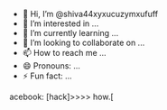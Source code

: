 - 👋 Hi, I’m @shiva44xyxucuzymxufuff
- 👀 I’m interested in ...
- 🌱 I’m currently learning ...
- 💞️ I’m looking to collaborate on ...
- 📫 How to reach me ...
- 😄 Pronouns: ...
- ⚡ Fun fact: ...

<!---
shiva44xyxucuzymxufuff/shiva44xyxucuzymxufuff is a ✨ special ✨ repository because its `README.md` (this file) appears on your GitHub profile.
You can click the Preview link to take a look at your changes.
--->
acebook: [hack]>>>> how.[
